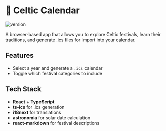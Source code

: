 # 🌿 Celtic Calendar
![version](https://img.shields.io/github/package-json/v/teagmhail/celtic-calendar?color=forestgreen&label=version)

A browser-based app that allows you to explore Celtic festivals, learn their traditions, and generate .ics files for import into your calendar.

## Features

- Select a year and generate a `.ics` calendar
- Toggle which festival categories to include

## Tech Stack

- **React** + **TypeScript**
- **ts-ics** for .ics generation
- **i18next** for translations
- **astronomia** for solar date calculation
- **react-markdown** for festival descriptions